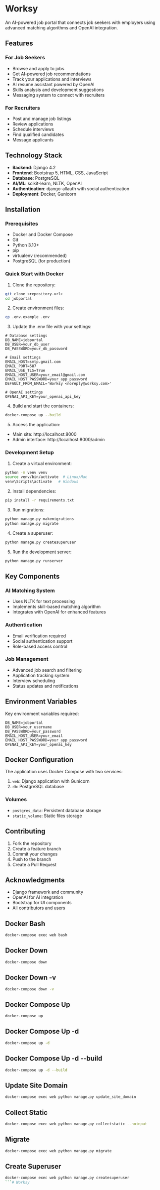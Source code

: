 # Worksy

An AI-powered job portal that connects job seekers with employers using advanced matching algorithms and OpenAI integration.

## Features

### For Job Seekers
- Browse and apply to jobs
- Get AI-powered job recommendations
- Track your applications and interviews
- AI resume assistant powered by OpenAI
- Skills analysis and development suggestions
- Messaging system to connect with recruiters

### For Recruiters
- Post and manage job listings
- Review applications
- Schedule interviews
- Find qualified candidates
- Message applicants

## Technology Stack

- **Backend**: Django 4.2
- **Frontend**: Bootstrap 5, HTML, CSS, JavaScript
- **Database**: PostgreSQL
- **AI/ML**: scikit-learn, NLTK, OpenAI
- **Authentication**: django-allauth with social authentication
- **Deployment**: Docker, Gunicorn

## Installation

### Prerequisites
- Docker and Docker Compose
- Git
- Python 3.10+
- pip
- virtualenv (recommended)
- PostgreSQL (for production)

### Quick Start with Docker

1. Clone the repository:
```bash
git clone <repository-url>
cd jobportal
```

2. Create environment files:
```bash
cp .env.example .env
```

3. Update the .env file with your settings:
```env
# Database settings
DB_NAME=jobportal
DB_USER=your_db_user
DB_PASSWORD=your_db_password

# Email settings
EMAIL_HOST=smtp.gmail.com
EMAIL_PORT=587
EMAIL_USE_TLS=True
EMAIL_HOST_USER=your_email@gmail.com
EMAIL_HOST_PASSWORD=your_app_password
DEFAULT_FROM_EMAIL='Worksy <noreply@worksy.com>'

# OpenAI settings
OPENAI_API_KEY=your_openai_api_key
```

4. Build and start the containers:
```bash
docker-compose up --build
```

5. Access the application:
- Main site: http://localhost:8000
- Admin interface: http://localhost:8000/admin

### Development Setup

1. Create a virtual environment:
```bash
python -m venv venv
source venv/bin/activate  # Linux/Mac
venv\Scripts\activate   # Windows
```

2. Install dependencies:
```bash
pip install -r requirements.txt
```

3. Run migrations:
```bash
python manage.py makemigrations
python manage.py migrate
```

4. Create a superuser:
```bash
python manage.py createsuperuser
```

5. Run the development server:
```bash
python manage.py runserver
```

## Key Components

### AI Matching System
- Uses NLTK for text processing
- Implements skill-based matching algorithm
- Integrates with OpenAI for enhanced features

### Authentication
- Email verification required
- Social authentication support
- Role-based access control

### Job Management
- Advanced job search and filtering
- Application tracking system
- Interview scheduling
- Status updates and notifications

## Environment Variables

Key environment variables required:

```env
DB_NAME=jobportal
DB_USER=your_username
DB_PASSWORD=your_password
EMAIL_HOST_USER=your_email
EMAIL_HOST_PASSWORD=your_app_password
OPENAI_API_KEY=your_openai_key
```

## Docker Configuration

The application uses Docker Compose with two services:
1. `web`: Django application with Gunicorn
2. `db`: PostgreSQL database

### Volumes
- `postgres_data`: Persistent database storage
- `static_volume`: Static files storage

## Contributing

1. Fork the repository
2. Create a feature branch
3. Commit your changes
4. Push to the branch
5. Create a Pull Request

## Acknowledgments

- Django framework and community
- OpenAI for AI integration
- Bootstrap for UI components
- All contributors and users

## Docker Bash

```bash
docker-compose exec web bash
```

## Docker Down

```bash
docker-compose down
```

## Docker Down -v

```bash
docker-compose down -v
```

## Docker Compose Up

```bash
docker-compose up
```

## Docker Compose Up -d

```bash
docker-compose up -d
```

## Docker Compose Up -d --build

```bash
docker-compose up -d --build
```

## Update Site Domain

```bash
docker-compose exec web python manage.py update_site_domain
```

## Collect Static

```bash
docker-compose exec web python manage.py collectstatic --noinput
```

## Migrate

```bash
docker-compose exec web python manage.py migrate
```

## Create Superuser

```bash
docker-compose exec web python manage.py createsuperuser
```# Worksy

